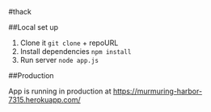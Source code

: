 #thack

##Local set up

1. Clone it `git clone` + repoURL
2. Install dependencies `npm install`
3. Run server `node app.js`

##Production

App is running in production at https://murmuring-harbor-7315.herokuapp.com/